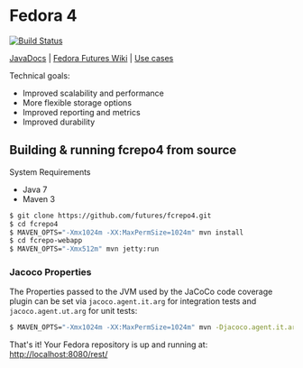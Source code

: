 # Fedora 4

[![Build Status](https://travis-ci.org/futures/fcrepo4.png?branch=master)](https://travis-ci.org/futures/fcrepo4)

[JavaDocs](http://docs.fcrepo.org/) | 
[Fedora Futures Wiki](https://wiki.duraspace.org/display/FF/Fedora+Futures+Home) | 
[Use cases](https://wiki.duraspace.org/display/FF/Use+Cases)

Technical goals:
* Improved scalability and performance
* More flexible storage options
* Improved reporting and metrics
* Improved durability

## Building & running fcrepo4 from source

System Requirements
* Java 7
* Maven 3

```bash
$ git clone https://github.com/futures/fcrepo4.git
$ cd fcrepo4
$ MAVEN_OPTS="-Xmx1024m -XX:MaxPermSize=1024m" mvn install
$ cd fcrepo-webapp
$ MAVEN_OPTS="-Xmx512m" mvn jetty:run
```

### Jacoco Properties
The Properties passed to the JVM used by the JaCoCo code coverage plugin can be set via 
`jacoco.agent.it.arg` for integration tests  and `jacoco.agent.ut.arg` for unit tests:

```bash
$ MAVEN_OPTS="-Xmx1024m -XX:MaxPermSize=1024m" mvn -Djacoco.agent.it.arg="-XX:MaxPermSize=1024m -Xmx1024m" -Djacoco.agent.ut.arg="-XX:MaxPermSize=256m -Xmx1024m"  clean install
```


That's it! Your Fedora repository is up and running at: [http://localhost:8080/rest/](http://localhost:8080/rest/)

